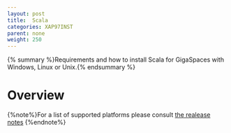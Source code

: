 ```yaml
---
layout: post
title:  Scala
categories: XAP97INST
parent: none
weight: 250
---
```



{% summary %}Requirements and how to install Scala for GigaSpaces with Windows, Linux or Unix.{% endsummary %}

# Overview



{%note%}For a list of supported platforms please consult [the realease notes](/release_notes) {%endnote%}


